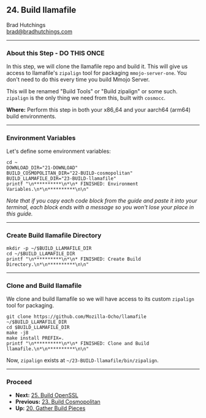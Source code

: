 ## 24. Build llamafile

Brad Hutchings<br/>
brad@bradhutchings.com

---
### About this Step - DO THIS ONCE
In this step, we will clone the llamafile repo and build it. This will give us access to llamafile's `zipalign` tool for packaging `mmojo-server-one`. You don't need to do this every time you build Mmojo Server.

This will be renamed "Build Tools" or "Build zipalign" or some such. `zipalign` is the only thing we need from this, built with `cosmocc`.

**Where:** Perform this step in both your x86_64 and your aarch64 (arm64) build environments.

---
### Environment Variables

Let's define some environment variables:
```
cd ~
DOWNLOAD_DIR="21-DOWNLOAD"
BUILD_COSMOPOLITAN_DIR="22-BUILD-cosmopolitan"
BUILD_LLAMAFILE_DIR="23-BUILD-llamafile"
printf "\n**********\n*\n* FINISHED: Environment Variables.\n*\n**********\n\n"
```

_Note that if you copy each code block from the guide and paste it into your terminal, each block ends with a message so you won't lose your place in this guide._

---
### Create Build llamafile Directory
```
mkdir -p ~/$BUILD_LLAMAFILE_DIR
cd ~/$BUILD_LLAMAFILE_DIR
printf "\n**********\n*\n* FINISHED: Create Build Directory.\n*\n**********\n\n"
```

---
### Clone and Build llamafile
We clone and build llamafile so we will have access to its custom `zipalign` tool for packaging. 

```
git clone https://github.com/Mozilla-Ocho/llamafile ~/$BUILD_LLAMAFILE_DIR
cd $BUILD_LLAMAFILE_DIR
make -j8
make install PREFIX=.
printf "\n**********\n*\n* FINISHED: Clone and Build llamafile.\n*\n**********\n\n"
```

Now, `zipalign` exists at `~/23-BUILD-llamafile/bin/zipalign`.


---
### Proceed
- **Next:** [25. Build OpenSSL](25-Build-OpenSSL.md)
- **Previous:** [23. Build Cosmopolitan](23-Build-Cosmopolitan.md)
- **Up:** [20. Gather Build Pieces](20-Gather-Build-Pieces.md)
